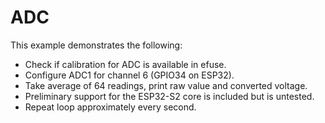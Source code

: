 # ADC
This example demonstrates the following:
* Check if calibration for ADC is available in efuse.
* Configure ADC1 for channel 6 (GPIO34 on ESP32).
* Take average of 64 readings, print raw value and converted voltage.
* Preliminary support for the ESP32-S2 core is included but is untested.
* Repeat loop approximately every second.
